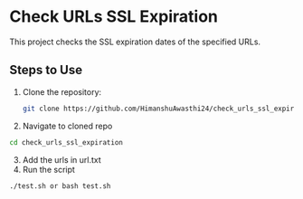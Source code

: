 # Check URLs SSL Expiration

This project checks the SSL expiration dates of the specified URLs.

## Steps to Use

1. Clone the repository:
   ```bash
   git clone https://github.com/HimanshuAwasthi24/check_urls_ssl_expiration.git
2. Navigate to cloned repo
  ```bash
  cd check_urls_ssl_expiration
 ```
3. Add the urls in url.txt
4. Run the script
 ```bash
 ./test.sh or bash test.sh
 ``` 
